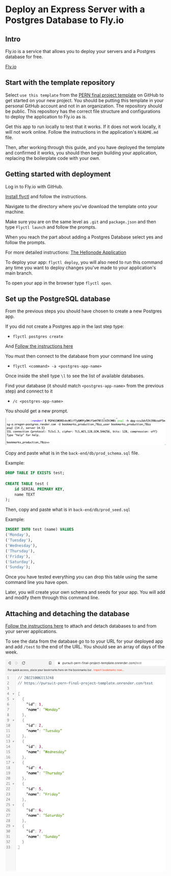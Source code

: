 # Deploy an Express Server with a Postgres Database to Fly.io

## Intro

Fly.io is a service that allows you to deploy your servers and a Postgres database for free.

[Fly.io](https://fly.io/)

## Start with the template repository

Select `use this template` from the [PERN final project template](https://github.com/joinpursuit/pern-final-project-template) on GitHub to get started on your new project. You should be putting this template in your personal GitHub account and not in an organization. The repository should be public. This repository has the correct file structure and configurations to deploy the application to Fly.io as is.

Get this app to run locally to test that it works. If it does not work locally, it will not work online. Follow the instructions in the application's `README.md` file.

Then, after working through this guide, and you have deployed the template and confirmed it works, you should then begin building your application, replacing the boilerplate code with your own.

## Getting started with deployment

Log in to Fly.io with GitHub.

[Install flyctl](https://fly.io/docs/hands-on/install-flyctl/) and follow the instructions.

Navigate to the directory where you've download the template onto your machine.

Make sure you are on the same level as `.git` and `package.json` and then type `Flyctl launch` and follow the prompts.

When you reach the part about adding a Postgres Database select yes and follow the prompts.

For more detailed instructions: [The Hellonode Application](https://fly.io/docs/languages-and-frameworks/node/)

To deploy your app: `flyctl deploy`, you will also need to run this command any time you want to deploy changes you've made to your application's main branch.

To open your app in the browser type `flyctl open`.

## Set up the PostgreSQL database

From the previous steps you should have chosen to create a new Postgres app.

If you did not create a Postgres app in the last step type:

- `flyctl postgres create`

And [Follow the instructions here](https://fly.io/docs/reference/postgres/)

You must then connect to the database from your command line using

- `flyctl <command> -a <postgres-app-name>`

Once inside the shell type `\l` to see the list of available databases.

Find your database (it should match `<postgres-app-name>` from the previous step) and connect to it

- `/c <postgres-app-name>`

You should get a new prompt.

![psql remote shell](./assets/psql-remote-shell.png)

Copy and paste what is in the `back-end/db/prod_schema.sql` file.

Example:

```sql
DROP TABLE IF EXISTS test;

CREATE TABLE test (
    id SERIAL PRIMARY KEY,
    name TEXT
);
```

Then, copy and paste what is in `back-end/db/prod_seed.sql`

Example:

```sql
INSERT INTO test (name) VALUES
('Monday'),
('Tuesday'),
('Wednesday'),
('Thursday'),
('Friday'),
('Saturday'),
('Sunday');
```

Once you have tested everything you can drop this table using the same command line you have open.

Later, you will create your own schema and seeds for your app. You will add and modify them through this command line.

## Attaching and detaching the database

[Follow the instructions here](https://fly.io/docs/reference/postgres/) to attach and detach databases to and from your server applications.

To see the data from the database go to to your URL for your deployed app and add `/test` to the end of the URL. You should see an array of days of the week.

![See data from database in the browser](./assets/see-data-in-browser.png)
